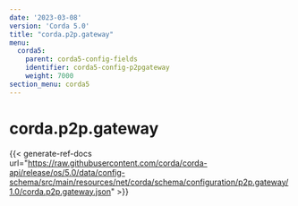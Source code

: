 ```yaml
---
date: '2023-03-08'
version: 'Corda 5.0'
title: "corda.p2p.gateway"
menu:
  corda5:
    parent: corda5-config-fields
    identifier: corda5-config-p2pgateway
    weight: 7000
section_menu: corda5
---
```

# corda.p2p.gateway
{{< generate-ref-docs url="https://raw.githubusercontent.com/corda/corda-api/release/os/5.0/data/config-schema/src/main/resources/net/corda/schema/configuration/p2p.gateway/1.0/corda.p2p.gateway.json" >}}